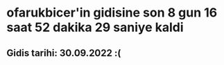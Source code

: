 # ofarukbicer'in gidisine son 8 gun 16 saat 52 dakika 29 saniye kaldi

## Gidis tarihi: 30.09.2022 :(
